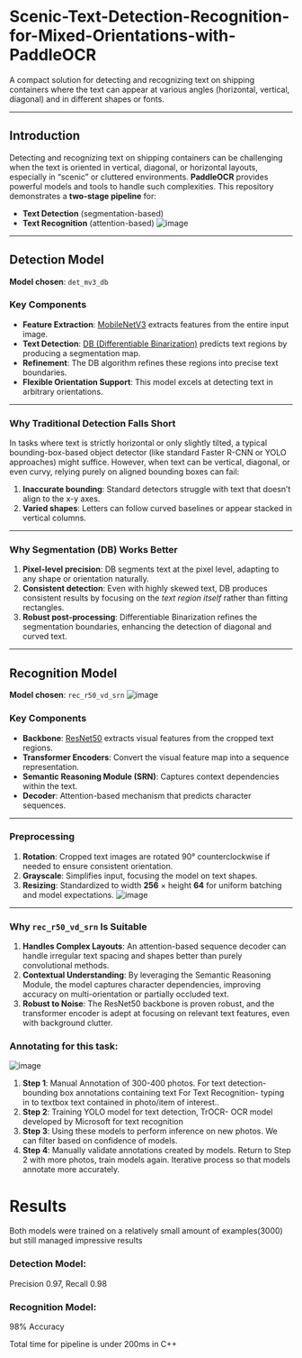 # Scenic-Text-Detection-Recognition-for-Mixed-Orientations-with-PaddleOCR

A compact solution for detecting and recognizing text on shipping containers where the text can appear at various angles (horizontal, vertical, diagonal) and in different shapes or fonts.

---

## Introduction
Detecting and recognizing text on shipping containers can be challenging when the text is oriented in vertical, diagonal, or horizontal layouts, especially in “scenic” or cluttered environments. **PaddleOCR** provides powerful models and tools to handle such complexities. This repository demonstrates a **two-stage pipeline** for:
- **Text Detection** (segmentation-based)  
- **Text Recognition** (attention-based)
![image](https://github.com/user-attachments/assets/99552e16-0505-4e89-a7a2-a7c8e66628ce)
---

## Detection Model

**Model chosen**: `det_mv3_db`
 
### Key Components
- **Feature Extraction**: [MobileNetV3](https://arxiv.org/abs/1905.02244) extracts features from the entire input image.  
- **Text Detection**: [DB (Differentiable Binarization)](https://arxiv.org/abs/1911.08947) predicts text regions by producing a segmentation map.  
- **Refinement**: The DB algorithm refines these regions into precise text boundaries.  
- **Flexible Orientation Support**: This model excels at detecting text in arbitrary orientations.

---

### Why Traditional Detection Falls Short
In tasks where text is strictly horizontal or only slightly tilted, a typical bounding-box-based object detector (like standard Faster R-CNN or YOLO approaches) might suffice. However, when text can be vertical, diagonal, or even curvy, relying purely on aligned bounding boxes can fail:

1. **Inaccurate bounding**: Standard detectors struggle with text that doesn’t align to the x-y axes.  
2. **Varied shapes**: Letters can follow curved baselines or appear stacked in vertical columns.

---

### Why Segmentation (DB) Works Better
1. **Pixel-level precision**: DB segments text at the pixel level, adapting to any shape or orientation naturally.  
2. **Consistent detection**: Even with highly skewed text, DB produces consistent results by focusing on the *text region itself* rather than fitting rectangles.  
3. **Robust post-processing**: Differentiable Binarization refines the segmentation boundaries, enhancing the detection of diagonal and curved text.

---

## Recognition Model

**Model chosen**: `rec_r50_vd_srn`
![image](https://github.com/user-attachments/assets/941dec04-f6b4-4d2e-b541-ef223742801b)

### Key Components
- **Backbone**: [ResNet50](https://arxiv.org/abs/1512.03385) extracts visual features from the cropped text regions.  
- **Transformer Encoders**: Convert the visual feature map into a sequence representation.  
- **Semantic Reasoning Module (SRN)**: Captures context dependencies within the text.  
- **Decoder**: Attention-based mechanism that predicts character sequences.

---

### Preprocessing
1. **Rotation**: Cropped text images are rotated 90° counterclockwise if needed to ensure consistent orientation.
2. **Grayscale**: Simplifies input, focusing the model on text shapes.  
3. **Resizing**: Standardized to width **256** × height **64** for uniform batching and model expectations.
  ![image](https://github.com/user-attachments/assets/283d034c-0d61-41fa-b65d-242de309306c)

--- 

### Why `rec_r50_vd_srn` Is Suitable
1. **Handles Complex Layouts**: An attention-based sequence decoder can handle irregular text spacing and shapes better than purely convolutional methods.  
2. **Contextual Understanding**: By leveraging the Semantic Reasoning Module, the model captures character dependencies, improving accuracy on multi-orientation or partially occluded text.  
3. **Robust to Noise**: The ResNet50 backbone is proven robust, and the transformer encoder is adept at focusing on relevant text features, even with background clutter.

### Annotating for this task:
![image](https://github.com/user-attachments/assets/ba262ce6-fe5b-4dc4-a6a2-590ba4d1c805)

1. **Step 1**: Manual Annotation of 300-400 photos. For text detection- bounding box annotations containing text​
For Text Recognition- typing in to textbox text contained in photo/item of interest..  
2. **Step 2**: Training YOLO model for text detection, TrOCR- OCR model developed by Microsoft for text recognition​ 
3. **Step 3**: Using these models to perform inference on new photos. We can filter based on confidence of models.
4. **Step 4**: Manually validate annotations created by models.
Return to Step 2 with more photos, train models again. Iterative process so that models annotate more accurately.​

# Results
Both models were trained on a relatively small amount of examples(3000) but still managed impressive results

### Detection Model:
Precision 0.97, Recall 0.98
### Recognition Model:
98% Accuracy 

Total time for pipeline is under 200ms in C++
